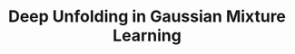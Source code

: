 ---
layout: page
title: Deep Unfolding in Gaussian Mixture Learning
# description: Click on the Title for Complete Description
img: assets/img/unfolded_cube.jpg
redirect: https://adarijani.github.io/assets/pdf/gaussian_mixture_deep_unfolding.pdf
importance: 1
category: BSc/MSc Theses
related_publications: true
---
